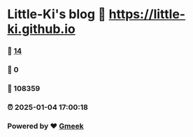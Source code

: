 # Little-Ki's blog :link: https://little-ki.github.io 
### :page_facing_up: [14](https://little-ki.github.io/tag.html) 
### :speech_balloon: 0 
### :hibiscus: 108359 
### :alarm_clock: 2025-01-04 17:00:18 
### Powered by :heart: [Gmeek](https://github.com/Meekdai/Gmeek)
